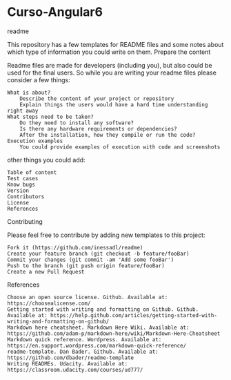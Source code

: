 # Curso-Angular6

readme

This repository has a few templates for README files and some notes about which type of information you could write on them.
Prepare the content

Readme files are made for developers (including you), but also could be used for the final users. So while you are writing your readme files please consider a few things:

    What is about?
        Describe the content of your project or repository
        Explain things the users would have a hard time understanding right away
    What steps need to be taken?
        Do they need to install any software?
        Is there any hardware requirements or dependencies?
        After the installation, how they compile or run the code?
    Execution examples
        You could provide examples of execution with code and screenshots

other things you could add:

    Table of content
    Test cases
    Know bugs
    Version
    Contributors
    License
    References


Contributing

Please feel free to contribute by adding new templates to this project:

    Fork it (https://github.com/inessadl/readme)
    Create your feature branch (git checkout -b feature/fooBar)
    Commit your changes (git commit -am 'Add some fooBar')
    Push to the branch (git push origin feature/fooBar)
    Create a new Pull Request

References

    Choose an open source license. Github. Available at: https://choosealicense.com/
    Getting started with writing and formatting on Github. Github. Available at: https://help.github.com/articles/getting-started-with-writing-and-formatting-on-github/
    Markdown here cheatsheet. Markdown Here Wiki. Available at: https://github.com/adam-p/markdown-here/wiki/Markdown-Here-Cheatsheet
    Markdown quick reference. Wordpress. Available at: https://en.support.wordpress.com/markdown-quick-reference/
    readme-template. Dan Bader. Github. Available at: https://github.com/dbader/readme-template
    Writing READMEs. Udacity. Available at: https://classroom.udacity.com/courses/ud777/
